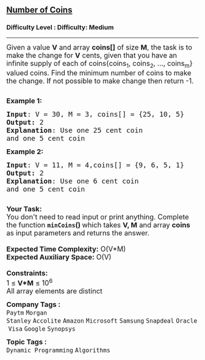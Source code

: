 <h2><a href="https://www.geeksforgeeks.org/problems/number-of-coins1824/1?itm_source=geeksforgeeks&itm_medium=article&itm_campaign=bottom_sticky_on_article">Number of Coins</a></h2><h3>Difficulty Level : Difficulty: Medium</h3><hr><div class="problems_problem_content__Xm_eO"><p><span style="font-size: 18px;">Given a value <strong>V</strong> and array <strong>coins[]</strong> of size <strong>M</strong>, the task is to make the change for <strong>V</strong> cents, given that you have an infinite supply of each of coins{coins<sub>1</sub>, coins<sub>2</sub>, ..., coins<sub>m</sub>} valued coins. Find the minimum number of coins to make the change. If not possible to make change then return -1.</span></p>
<p><br><span style="font-size: 18px;"><strong>Example 1:</strong></span></p>
<pre><span style="font-size: 18px;"><strong>Input</strong>: V = 30, M = 3, coins[] = {25, 10, 5}
<strong>Output:</strong> 2</span>
<span style="font-size: 18px;"><strong>Explanation</strong>: Use one 25 cent coin
and one 5 cent coin</span></pre>
<div><span style="font-size: 18px;"><strong>Example 2:</strong></span></div>
<pre><span style="font-size: 18px;"><strong>Input</strong>: V = 11, M = 4,coins[] = {9, 6, 5, 1} 
<strong>Output:</strong> 2</span> 
<span style="font-size: 18px;"><strong>Explanation</strong>: Use one 6 cent coin
and one 5 cent coin</span></pre>
<div><br><span style="font-size: 18px;"><strong>Your Task:&nbsp;&nbsp;</strong><br>You don't need to read input or print anything. Complete the function <strong><code>minCoins</code>()&nbsp;</strong>which takes <strong>V, M</strong> and array <strong>coins </strong>as input parameters and returns the answer.<br><br><strong>Expected Time Complexity:</strong> O(V*M)<br><strong>Expected Auxiliary Space:</strong> O(V)<br><br><strong>Constraints:</strong><br>1 ≤ <strong>V*M</strong> ≤ 10<sup>6</sup><br>All array elements are distinct</span></div></div><p><span style=font-size:18px><strong>Company Tags : </strong><br><code>Paytm</code>&nbsp;<code>Morgan Stanley</code>&nbsp;<code>Accolite</code>&nbsp;<code>Amazon</code>&nbsp;<code>Microsoft</code>&nbsp;<code>Samsung</code>&nbsp;<code>Snapdeal</code>&nbsp;<code>Oracle</code>&nbsp;<code>Visa</code>&nbsp;<code>Google</code>&nbsp;<code>Synopsys</code>&nbsp;<br><p><span style=font-size:18px><strong>Topic Tags : </strong><br><code>Dynamic Programming</code>&nbsp;<code>Algorithms</code>&nbsp;